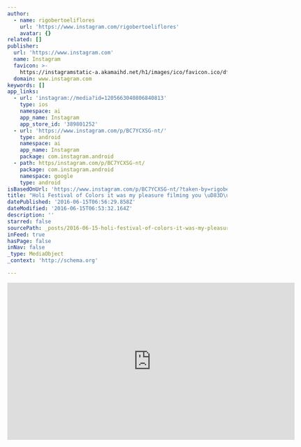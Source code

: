 ```yaml
---
author:
  - name: rigobertoeliflores
    url: 'https://www.instagram.com/rigobertoeliflores'
    avatar: {}
related: []
publisher:
  url: 'https://www.instagram.com'
  name: Instagram
  favicon: >-
    https://instagramstatic-a.akamaihd.net/h1/images/ico/favicon.ico/dfa85bb1fd63.ico
  domain: www.instagram.com
keywords: []
app_links:
  - url: 'instagram://media?id=1205663040806840813'
    type: ios
    namespace: ai
    app_name: Instagram
    app_store_id: '389801252'
  - url: 'https://www.instagram.com/p/BC7YCXSG-nt/'
    type: android
    namespace: ai
    app_name: Instagram
    package: com.instagram.android
  - path: https/instagram.com/p/BC7YCXSG-nt/
    package: com.instagram.android
    namespace: google
    type: android
isBasedOnUrl: 'https://www.instagram.com/p/BC7YCXSG-nt/?taken-by=rigobertoeliflores'
title: "Holi Festival of Colors it was my pleasure filming you \uD83D\uDE4F #holifestivalofcolors #holifestival #gopro #visitcalifornia #weekendfun #Norwalk #summerfest"
datePublished: '2016-06-15T06:56:29.858Z'
dateModified: '2016-06-15T06:53:32.164Z'
description: ''
starred: false
sourcePath: _posts/2016-06-15-holi-festival-of-colors-it-was-my-pleasure-filming-you-h.md
inFeed: true
hasPage: false
inNav: false
_type: MediaObject
_context: 'http://schema.org'

---
```

<iframe src="https://cdn.embedly.com/widgets/media.html?src=http%3A%2F%2Fscontent.cdninstagram.com%2Ft50.2886-16%2F12866144_568360113340671_112486076_n.mp4&amp;src_secure=1&amp;url=https%3A%2F%2Fwww.instagram.com%2Fp%2FBC7YCXSG-nt%2F&amp;image=https%3A%2F%2Fscontent.cdninstagram.com%2Ft51.2885-15%2Fe15%2F12819104_205993106429784_1037392740_n.jpg%3Fig_cache_key%3DMTIwNTY2MzA0MDgwNjg0MDgxMw%253D%253D.2&amp;key=b7d04c9b404c499eba89ee7072e1c4f7&amp;type=video%2Fmp4&amp;schema=instagram" width="658" height="360" scrolling="no" frameborder="0" allowfullscreen="" style=""></iframe>